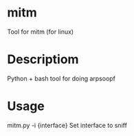 # mitm
Tool for mitm (for linux)

# Descriptiom
Python + bash tool for doing arpsoopf

# Usage
mitm.py -i {interface}
Set interface to sniff
